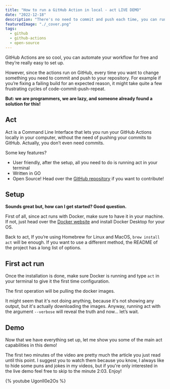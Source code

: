 ```yaml
---
title: "How to run a GitHub Action in local - act LIVE DEMO"
date: "2022-12-18"
description: "There's no need to commit and push each time, you can run GitHub Actions locally with act!"
featuredImage: "./_cover.png"
tags:
  - github
  - github-actions
  - open-source
---
```


GitHub Actions are so cool, you can automate your workflow for free and they’re really easy to set up.

However, since the actions run on GitHub, every time you want to change something you need to commit and push to your repository. For example if you’re fixing a failing build for an expected reason, it might take quite a few frustrating cycles of code-commit-push-repeat.

**But: we are programmers, we are lazy, and someone already found a solution for this!**

## Act

Act is a Command Line Interface that lets you run your GitHub Actions locally in your computer, without the need of pushing your commits to GitHub. Actually, you don’t even need commits.

Some key features?

- User friendly, after the setup, all you need to do is running act in your terminal
- Written in GO
- Open Source! Head over the [GitHub repository](https://github.com/nektos/act) if you want to contribute!

## Setup

**Sounds great but, how can I get started? Good question.**

First of all, since act runs with Docker, make sure to have it in your machine. If not, just head over the [Docker website](https://www.docker.com/) and install Docker Desktop for your OS.

Back to act, If you’re using Homebrew for Linux and MacOS, `brew install act` will be enough. If you want to use a different method, the README of the project has a long list of options.

## First act run

Once the installation is done, make sure Docker is running and type `act` in your terminal to give it the first time configuration.

The first operation will be pulling the docker images.

It might seem that it's not doing anything, because it's not showing any output, but it's actually downloading the images. Anyway, running act with the argument `--verbose` will reveal the truth and now… let’s wait.

## Demo

Now that we have everything set up, let me show you some of the main act capabilities in this demo!

The first two minutes of the video are pretty much the article you just read until this point. I suggest you to watch them because you know, I always like to hide some puns and jokes in my videos, but if you're only interested in the live demo feel free to skip to the minute 2:03. Enjoy!

{% youtube Ugonll0e2Os %}
